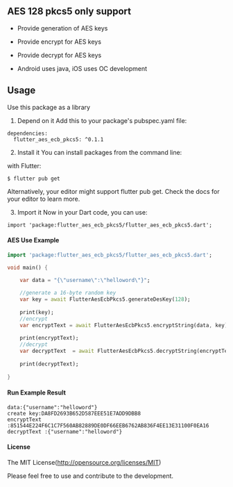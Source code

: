 ## AES 128 pkcs5 only support
* Provide generation of AES keys
* Provide encrypt for AES keys  
* Provide decrypt for AES keys  

* Android uses java, iOS uses OC development


## Usage

Use this package as a library
1. Depend on it
Add this to your package's pubspec.yaml file:

```
dependencies:
  flutter_aes_ecb_pkcs5: ^0.1.1
```

2. Install it You can install packages from the command line:

with Flutter:

```
$ flutter pub get
```

Alternatively, your editor might support flutter pub get. Check the docs for your editor to learn more.

3. Import it Now in your Dart code, you can use:

```
import 'package:flutter_aes_ecb_pkcs5/flutter_aes_ecb_pkcs5.dart';
```



#### AES Use Example



```dart
import 'package:flutter_aes_ecb_pkcs5/flutter_aes_ecb_pkcs5.dart';

void main() {

    var data = "{\"username\":\"helloword\"}";
    
    //generate a 16-byte random key
    var key = await FlutterAesEcbPkcs5.generateDesKey(128);
    
    print(key);
    //encrypt
    var encryptText = await FlutterAesEcbPkcs5.encryptString(data, key);
    
    print(encryptText);
    //decrypt
    var decryptText  = await FlutterAesEcbPkcs5.decryptString(encryptText, key);
    
    print(decryptText);
  
}
```

#### Run Example Result
```
data:{"username":"helloword"}
create key:DA8FD2693B652D587EEE51E7ADD9DBB8
encryptText :851544E224F6C1C7F560AB82889DE0DF66EEB6762AB836F4EE13E31100F0EA16
decryptText :{"username":"helloword"}
```

#### License

The MIT License(http://opensource.org/licenses/MIT)

Please feel free to use and contribute to the development.


